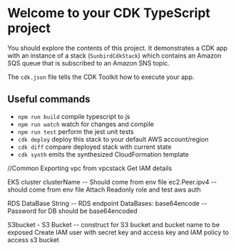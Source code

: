 # Welcome to your CDK TypeScript project

You should explore the contents of this project. It demonstrates a CDK app with an instance of a stack (`SunbirdCdkStack`)
which contains an Amazon SQS queue that is subscribed to an Amazon SNS topic.

The `cdk.json` file tells the CDK Toolkit how to execute your app.

## Useful commands

- `npm run build` compile typescript to js
- `npm run watch` watch for changes and compile
- `npm run test` perform the jest unit tests
- `cdk deploy` deploy this stack to your default AWS account/region
- `cdk diff` compare deployed stack with current state
- `cdk synth` emits the synthesized CloudFormation template

//Common
Exporting vpc from vpcstack
Get IAM details

EKS cluster
clusterName -- Should come from env file
ec2.Peer.ipv4 -- should come from env file
Attach Readonly role and test aws auth

RDS
DataBase String -- RDS endpoint
DataBases: base64encode -- Password for DB should be base64encoded

S3bucket -
S3 Bucket -- construct for S3 bucket and bucket name to be exposed
Create IAM user with secret key and access key and IAM policy to access s3 bucket
